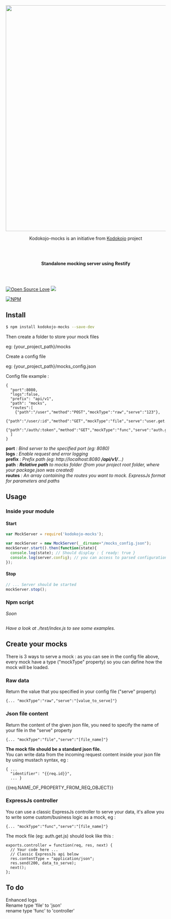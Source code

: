 <div align="center">
  <a href="https://github.com/kodokojo">
    <img width=710px src="https://raw.githubusercontent.com/kodokojo/kodokojo/dev/doc/images/logo-kodokojo-baseline-black1.png">
  </a>

<br/>

Kodokojo-mocks is an initiative from <a href="https://github.com/kodokojo">Kodokojo</a> project

</br>
</br>

<b>Standalone mocking server using Restify</b>

</br>
</br>
</div>


[![Open Source Love](https://badges.frapsoft.com/os/v2/open-source.svg?v=103)](https://github.com/ellerbrock/open-source-badge/) [![](https://img.shields.io/badge/License-GPLv3-blue.svg?style=flat)](http://www.gnu.org/licenses/gpl-3.0.en.html)


[![NPM](https://nodei.co/npm/kodokojo-mocks.png?downloads=true&downloadRank=true)](https://nodei.co/npm/kodokojo-mocks/)


## Install

```bash
$ npm install kodokojo-mocks --save-dev
```

Then create a folder to store your mock files

eg: {your_project_path}/mocks

Create a config file

eg: {your_project_path}/mocks_config.json

Config file example :

```
{
  "port":8080,
  "logs":false,
  "prefix": "api/v1",
  "path": "mocks",
  "routes":[
    {"path":"/user","method":"POST","mockType":"raw","serve":"123"},
    {"path":"/user/:id","method":"GET","mockType":"file","serve":"user.get.json"},
    {"path":"/auth/:token","method":"GET","mockType":"func","serve":"auth.get.js"}
  ]
}
```

**port** _: Bind server to the specified port (eg: 8080)_ <br>
**logs** _: Enable request and error logging_ <br>
**prefix** _: Prefix path (eg: http://localhost:8080 **/api/v1/**...)_ <br>
**path** _: <b>Relative path</b> to mocks folder (from your project root folder, where your package.json was created)_ <br>
**routes** _: An array containing the routes you want to mock. ExpressJs format for parameters and paths_ <br>

## Usage

### Inside your module

#### Start
```javascript
var MockServer = require('kodokojo-mocks');

var mockServer = new MockServer(__dirname+"/mocks_config.json");
mockServer.start().then(function(state){
  console.log(state); // Should display : { ready: true }
  console.log(server.config); // you can access to parsed configuration
});
```

#### Stop
```javascript
// ... Server should be started
mockServer.stop();
```

### Npm script
 _Soon_


##
*Have a look at ./test/index.js to see some examples.*

## Create your mocks

There is 3 ways to serve a mock : as you can see in the config file above, every mock have a type ("mockType" property) so you can define how the mock will be loaded.


### Raw data
Return the value that you specified in your config file ("serve" property)
```
{... "mockType":"raw","serve":"[value_to_serve]"}
```

### Json file content
Return the content of the given json file, you need to specify the name of your file in the "serve" property
```
{... "mockType":"file","serve":"[file_name]"}
```
<b>The mock file should be a standard json file.</b><br>
You can write data from the incoming request content inside your json file by using mustach syntax, eg :
```
{ ...
  "identifier": "{{req.id}}",
  ... }
```
{{req.NAME_OF_PROPERTY_FROM_REQ_OBJECT}}

### ExpressJs controller
You can use a classic ExpressJs controller to serve your data, it's allow you to write some custom/business logic as a mock, eg :
```
{... "mockType":"func","serve":"[file_name]"}
```
The mock file (eg: auth.get.js)  should look like this :
```
exports.controller = function(req, res, next) {
  // Your code here ...
  // Classic ExpressJs api below
  res.contentType = "application/json";
  res.send(200, data_to_serve);
  next();
};
```

## To do
Enhanced logs <br>
Rename type 'file' to 'json' <br>
rename type 'func' to 'controller' <br>